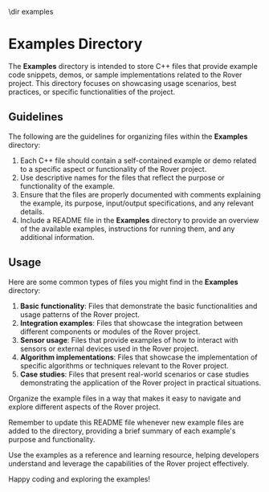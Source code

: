 \dir examples

# Examples Directory

The **Examples** directory is intended to store C++ files that provide example code snippets, demos, or sample implementations related to the Rover project. This directory focuses on showcasing usage scenarios, best practices, or specific functionalities of the project.

## Guidelines

The following are the guidelines for organizing files within the **Examples** directory:

1. Each C++ file should contain a self-contained example or demo related to a specific aspect or functionality of the Rover project.
2. Use descriptive names for the files that reflect the purpose or functionality of the example.
3. Ensure that the files are properly documented with comments explaining the example, its purpose, input/output specifications, and any relevant details.
4. Include a README file in the **Examples** directory to provide an overview of the available examples, instructions for running them, and any additional information.

## Usage

Here are some common types of files you might find in the **Examples** directory:

1. **Basic functionality**: Files that demonstrate the basic functionalities and usage patterns of the Rover project.
2. **Integration examples**: Files that showcase the integration between different components or modules of the Rover project.
3. **Sensor usage**: Files that provide examples of how to interact with sensors or external devices used in the Rover project.
4. **Algorithm implementations**: Files that showcase the implementation of specific algorithms or techniques relevant to the Rover project.
5. **Case studies**: Files that present real-world scenarios or case studies demonstrating the application of the Rover project in practical situations.

Organize the example files in a way that makes it easy to navigate and explore different aspects of the Rover project.

Remember to update this README file whenever new example files are added to the directory, providing a brief summary of each example's purpose and functionality.

Use the examples as a reference and learning resource, helping developers understand and leverage the capabilities of the Rover project effectively.

Happy coding and exploring the examples!